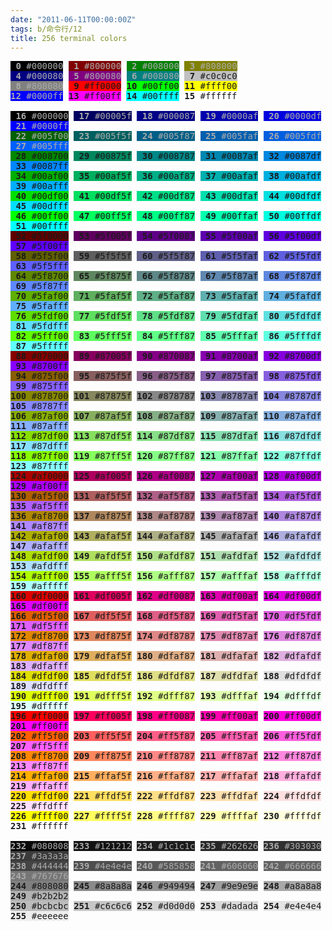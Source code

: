 ```yaml
---
date: "2011-06-11T00:00:00Z"
tags: b/命令行/12
title: 256 terminal colors
---
```


<div style="font-family: monospace">
  <span style="color:#aaaaaa;background: #000000;">&nbsp;<b>0</b> #000000</span>
  <span style="color:#aaaaaa;background: #800000;">&nbsp;<b>1</b> #800000</span>
  <span style="color:#aaaaaa;background: #008000;">&nbsp;<b>2</b> #008000</span>
  <span style="color:#aaaaaa;background: #808000;">&nbsp;<b>3</b> #808000</span>
  <br>
  <span style="color:#aaaaaa;background: #000080;">&nbsp;<b>4</b> #000080</span>
  <span style="color:#aaaaaa;background: #800080;">&nbsp;<b>5</b> #800080</span>
  <span style="color:#aaaaaa;background: #008080;">&nbsp;<b>6</b> #008080</span>
  <span style="background: #c0c0c0;">&nbsp;<b>7</b> #c0c0c0</span>
  <br>
  <span style="color:#aaaaaa;background: #808080;">&nbsp;<b>8</b> #808080</span>
  <span style="background: #ff0000;">&nbsp;<b>9</b> #ff0000</span>
  <span style="background: #00ff00;"><b>10</b> #00ff00</span>
  <span style="background: #ffff00;"><b>11</b> #ffff00</span>
  <br>
  <span style="color:#aaaaaa;background: #0000ff;"><b>12</b> #0000ff</span>
  <span style="background: #ff00ff;"><b>13</b> #ff00ff</span>
  <span style="background: #00ffff;"><b>14</b> #00ffff</span>
  <span style="background: #ffffff;"><b>15</b> #ffffff</span><br>
  <br>
  <span style="color:#aaaaaa;background: #000000;">&nbsp;<b>16</b>
  #000000</span> <span style="color:#aaaaaa;background: #00005f;">&nbsp;<b>17</b>
  #00005f</span> <span style="color:#aaaaaa;background: #000087;">&nbsp;<b>18</b>
  #000087</span> <span style="color:#aaaaaa;background: #0000af;">&nbsp;<b>19</b>
  #0000af</span> <span style="color:#aaaaaa;background: #0000df;">&nbsp;<b>20</b>
  #0000df</span> <span style="color:#aaaaaa;background: #0000ff;">&nbsp;<b>21</b>
  #0000ff</span><br>
  <span style="color:#aaaaaa;background: #005f00;">&nbsp;<b>22</b>
  #005f00</span> <span style="color:#aaaaaa;background: #005f5f;">&nbsp;<b>23</b>
  #005f5f</span> <span style="color:#aaaaaa;background: #005f87;">&nbsp;<b>24</b>
  #005f87</span> <span style="color:#aaaaaa;background: #005faf;">&nbsp;<b>25</b>
  #005faf</span> <span style="color:#aaaaaa;background: #005fdf;">&nbsp;<b>26</b>
  #005fdf</span> <span style="color:#aaaaaa;background: #005fff;">&nbsp;<b>27</b>
  #005fff</span><br>
  <span style="background: #008700;">&nbsp;<b>28</b> #008700</span>
  <span style="background: #00875f;">&nbsp;<b>29</b> #00875f</span>
  <span style="background: #008787;">&nbsp;<b>30</b> #008787</span>
  <span style="background: #0087af;">&nbsp;<b>31</b> #0087af</span>
  <span style="background: #0087df;">&nbsp;<b>32</b> #0087df</span>
  <span style="background: #0087ff;">&nbsp;<b>33</b>
  #0087ff</span><br>
  <span style="background: #00af00;">&nbsp;<b>34</b> #00af00</span>
  <span style="background: #00af5f;">&nbsp;<b>35</b> #00af5f</span>
  <span style="background: #00af87;">&nbsp;<b>36</b> #00af87</span>
  <span style="background: #00afaf;">&nbsp;<b>37</b> #00afaf</span>
  <span style="background: #00afdf;">&nbsp;<b>38</b> #00afdf</span>
  <span style="background: #00afff;">&nbsp;<b>39</b>
  #00afff</span><br>
  <span style="background: #00df00;">&nbsp;<b>40</b> #00df00</span>
  <span style="background: #00df5f;">&nbsp;<b>41</b> #00df5f</span>
  <span style="background: #00df87;">&nbsp;<b>42</b> #00df87</span>
  <span style="background: #00dfaf;">&nbsp;<b>43</b> #00dfaf</span>
  <span style="background: #00dfdf;">&nbsp;<b>44</b> #00dfdf</span>
  <span style="background: #00dfff;">&nbsp;<b>45</b>
  #00dfff</span><br>
  <span style="background: #00ff00;">&nbsp;<b>46</b> #00ff00</span>
  <span style="background: #00ff5f;">&nbsp;<b>47</b> #00ff5f</span>
  <span style="background: #00ff87;">&nbsp;<b>48</b> #00ff87</span>
  <span style="background: #00ffaf;">&nbsp;<b>49</b> #00ffaf</span>
  <span style="background: #00ffdf;">&nbsp;<b>50</b> #00ffdf</span>
  <span style="background: #00ffff;">&nbsp;<b>51</b>
  #00ffff</span><br>
  <span style="background: #5f0000;">&nbsp;<b>52</b> #5f0000</span>
  <span style="background: #5f005f;">&nbsp;<b>53</b> #5f005f</span>
  <span style="background: #5f0087;">&nbsp;<b>54</b> #5f0087</span>
  <span style="background: #5f00af;">&nbsp;<b>55</b> #5f00af</span>
  <span style="background: #5f00df;">&nbsp;<b>56</b> #5f00df</span>
  <span style="background: #5f00ff;">&nbsp;<b>57</b>
  #5f00ff</span><br>
  <span style="background: #5f5f00;">&nbsp;<b>58</b> #5f5f00</span>
  <span style="background: #5f5f5f;">&nbsp;<b>59</b> #5f5f5f</span>
  <span style="background: #5f5f87;">&nbsp;<b>60</b> #5f5f87</span>
  <span style="background: #5f5faf;">&nbsp;<b>61</b> #5f5faf</span>
  <span style="background: #5f5fdf;">&nbsp;<b>62</b> #5f5fdf</span>
  <span style="background: #5f5fff;">&nbsp;<b>63</b>
  #5f5fff</span><br>
  <span style="background: #5f8700;">&nbsp;<b>64</b> #5f8700</span>
  <span style="background: #5f875f;">&nbsp;<b>65</b> #5f875f</span>
  <span style="background: #5f8787;">&nbsp;<b>66</b> #5f8787</span>
  <span style="background: #5f87af;">&nbsp;<b>67</b> #5f87af</span>
  <span style="background: #5f87df;">&nbsp;<b>68</b> #5f87df</span>
  <span style="background: #5f87ff;">&nbsp;<b>69</b>
  #5f87ff</span><br>
  <span style="background: #5faf00;">&nbsp;<b>70</b> #5faf00</span>
  <span style="background: #5faf5f;">&nbsp;<b>71</b> #5faf5f</span>
  <span style="background: #5faf87;">&nbsp;<b>72</b> #5faf87</span>
  <span style="background: #5fafaf;">&nbsp;<b>73</b> #5fafaf</span>
  <span style="background: #5fafdf;">&nbsp;<b>74</b> #5fafdf</span>
  <span style="background: #5fafff;">&nbsp;<b>75</b>
  #5fafff</span><br>
  <span style="background: #5fdf00;">&nbsp;<b>76</b> #5fdf00</span>
  <span style="background: #5fdf5f;">&nbsp;<b>77</b> #5fdf5f</span>
  <span style="background: #5fdf87;">&nbsp;<b>78</b> #5fdf87</span>
  <span style="background: #5fdfaf;">&nbsp;<b>79</b> #5fdfaf</span>
  <span style="background: #5fdfdf;">&nbsp;<b>80</b> #5fdfdf</span>
  <span style="background: #5fdfff;">&nbsp;<b>81</b>
  #5fdfff</span><br>
  <span style="background: #5fff00;">&nbsp;<b>82</b> #5fff00</span>
  <span style="background: #5fff5f;">&nbsp;<b>83</b> #5fff5f</span>
  <span style="background: #5fff87;">&nbsp;<b>84</b> #5fff87</span>
  <span style="background: #5fffaf;">&nbsp;<b>85</b> #5fffaf</span>
  <span style="background: #5fffdf;">&nbsp;<b>86</b> #5fffdf</span>
  <span style="background: #5fffff;">&nbsp;<b>87</b>
  #5fffff</span><br>
  <span style="background: #870000;">&nbsp;<b>88</b> #870000</span>
  <span style="background: #87005f;">&nbsp;<b>89</b> #87005f</span>
  <span style="background: #870087;">&nbsp;<b>90</b> #870087</span>
  <span style="background: #8700af;">&nbsp;<b>91</b> #8700af</span>
  <span style="background: #8700df;">&nbsp;<b>92</b> #8700df</span>
  <span style="background: #8700ff;">&nbsp;<b>93</b>
  #8700ff</span><br>
  <span style="background: #875f00;">&nbsp;<b>94</b> #875f00</span>
  <span style="background: #875f5f;">&nbsp;<b>95</b> #875f5f</span>
  <span style="background: #875f87;">&nbsp;<b>96</b> #875f87</span>
  <span style="background: #875faf;">&nbsp;<b>97</b> #875faf</span>
  <span style="background: #875fdf;">&nbsp;<b>98</b> #875fdf</span>
  <span style="background: #875fff;">&nbsp;<b>99</b>
  #875fff</span><br>
  <span style="background: #878700;"><b>100</b> #878700</span>
  <span style="background: #87875f;"><b>101</b> #87875f</span>
  <span style="background: #878787;"><b>102</b> #878787</span>
  <span style="background: #8787af;"><b>103</b> #8787af</span>
  <span style="background: #8787df;"><b>104</b> #8787df</span>
  <span style="background: #8787ff;"><b>105</b>
  #8787ff</span><br>
  <span style="background: #87af00;"><b>106</b> #87af00</span>
  <span style="background: #87af5f;"><b>107</b> #87af5f</span>
  <span style="background: #87af87;"><b>108</b> #87af87</span>
  <span style="background: #87afaf;"><b>109</b> #87afaf</span>
  <span style="background: #87afdf;"><b>110</b> #87afdf</span>
  <span style="background: #87afff;"><b>111</b>
  #87afff</span><br>
  <span style="background: #87df00;"><b>112</b> #87df00</span>
  <span style="background: #87df5f;"><b>113</b> #87df5f</span>
  <span style="background: #87df87;"><b>114</b> #87df87</span>
  <span style="background: #87dfaf;"><b>115</b> #87dfaf</span>
  <span style="background: #87dfdf;"><b>116</b> #87dfdf</span>
  <span style="background: #87dfff;"><b>117</b>
  #87dfff</span><br>
  <span style="background: #87ff00;"><b>118</b> #87ff00</span>
  <span style="background: #87ff5f;"><b>119</b> #87ff5f</span>
  <span style="background: #87ff87;"><b>120</b> #87ff87</span>
  <span style="background: #87ffaf;"><b>121</b> #87ffaf</span>
  <span style="background: #87ffdf;"><b>122</b> #87ffdf</span>
  <span style="background: #87ffff;"><b>123</b>
  #87ffff</span><br>
  <span style="background: #af0000;"><b>124</b> #af0000</span>
  <span style="background: #af005f;"><b>125</b> #af005f</span>
  <span style="background: #af0087;"><b>126</b> #af0087</span>
  <span style="background: #af00af;"><b>127</b> #af00af</span>
  <span style="background: #af00df;"><b>128</b> #af00df</span>
  <span style="background: #af00ff;"><b>129</b>
  #af00ff</span><br>
  <span style="background: #af5f00;"><b>130</b> #af5f00</span>
  <span style="background: #af5f5f;"><b>131</b> #af5f5f</span>
  <span style="background: #af5f87;"><b>132</b> #af5f87</span>
  <span style="background: #af5faf;"><b>133</b> #af5faf</span>
  <span style="background: #af5fdf;"><b>134</b> #af5fdf</span>
  <span style="background: #af5fff;"><b>135</b>
  #af5fff</span><br>
  <span style="background: #af8700;"><b>136</b> #af8700</span>
  <span style="background: #af875f;"><b>137</b> #af875f</span>
  <span style="background: #af8787;"><b>138</b> #af8787</span>
  <span style="background: #af87af;"><b>139</b> #af87af</span>
  <span style="background: #af87df;"><b>140</b> #af87df</span>
  <span style="background: #af87ff;"><b>141</b>
  #af87ff</span><br>
  <span style="background: #afaf00;"><b>142</b> #afaf00</span>
  <span style="background: #afaf5f;"><b>143</b> #afaf5f</span>
  <span style="background: #afaf87;"><b>144</b> #afaf87</span>
  <span style="background: #afafaf;"><b>145</b> #afafaf</span>
  <span style="background: #afafdf;"><b>146</b> #afafdf</span>
  <span style="background: #afafff;"><b>147</b>
  #afafff</span><br>
  <span style="background: #afdf00;"><b>148</b> #afdf00</span>
  <span style="background: #afdf5f;"><b>149</b> #afdf5f</span>
  <span style="background: #afdf87;"><b>150</b> #afdf87</span>
  <span style="background: #afdfaf;"><b>151</b> #afdfaf</span>
  <span style="background: #afdfdf;"><b>152</b> #afdfdf</span>
  <span style="background: #afdfff;"><b>153</b>
  #afdfff</span><br>
  <span style="background: #afff00;"><b>154</b> #afff00</span>
  <span style="background: #afff5f;"><b>155</b> #afff5f</span>
  <span style="background: #afff87;"><b>156</b> #afff87</span>
  <span style="background: #afffaf;"><b>157</b> #afffaf</span>
  <span style="background: #afffdf;"><b>158</b> #afffdf</span>
  <span style="background: #afffff;"><b>159</b>
  #afffff</span><br>
  <span style="background: #df0000;"><b>160</b> #df0000</span>
  <span style="background: #df005f;"><b>161</b> #df005f</span>
  <span style="background: #df0087;"><b>162</b> #df0087</span>
  <span style="background: #df00af;"><b>163</b> #df00af</span>
  <span style="background: #df00df;"><b>164</b> #df00df</span>
  <span style="background: #df00ff;"><b>165</b>
  #df00ff</span><br>
  <span style="background: #df5f00;"><b>166</b> #df5f00</span>
  <span style="background: #df5f5f;"><b>167</b> #df5f5f</span>
  <span style="background: #df5f87;"><b>168</b> #df5f87</span>
  <span style="background: #df5faf;"><b>169</b> #df5faf</span>
  <span style="background: #df5fdf;"><b>170</b> #df5fdf</span>
  <span style="background: #df5fff;"><b>171</b>
  #df5fff</span><br>
  <span style="background: #df8700;"><b>172</b> #df8700</span>
  <span style="background: #df875f;"><b>173</b> #df875f</span>
  <span style="background: #df8787;"><b>174</b> #df8787</span>
  <span style="background: #df87af;"><b>175</b> #df87af</span>
  <span style="background: #df87df;"><b>176</b> #df87df</span>
  <span style="background: #df87ff;"><b>177</b>
  #df87ff</span><br>
  <span style="background: #dfaf00;"><b>178</b> #dfaf00</span>
  <span style="background: #dfaf5f;"><b>179</b> #dfaf5f</span>
  <span style="background: #dfaf87;"><b>180</b> #dfaf87</span>
  <span style="background: #dfafaf;"><b>181</b> #dfafaf</span>
  <span style="background: #dfafdf;"><b>182</b> #dfafdf</span>
  <span style="background: #dfafff;"><b>183</b>
  #dfafff</span><br>
  <span style="background: #dfdf00;"><b>184</b> #dfdf00</span>
  <span style="background: #dfdf5f;"><b>185</b> #dfdf5f</span>
  <span style="background: #dfdf87;"><b>186</b> #dfdf87</span>
  <span style="background: #dfdfaf;"><b>187</b> #dfdfaf</span>
  <span style="background: #dfdfdf;"><b>188</b> #dfdfdf</span>
  <span style="background: #dfdfff;"><b>189</b>
  #dfdfff</span><br>
  <span style="background: #dfff00;"><b>190</b> #dfff00</span>
  <span style="background: #dfff5f;"><b>191</b> #dfff5f</span>
  <span style="background: #dfff87;"><b>192</b> #dfff87</span>
  <span style="background: #dfffaf;"><b>193</b> #dfffaf</span>
  <span style="background: #dfffdf;"><b>194</b> #dfffdf</span>
  <span style="background: #dfffff;"><b>195</b>
  #dfffff</span><br>
  <span style="background: #ff0000;"><b>196</b> #ff0000</span>
  <span style="background: #ff005f;"><b>197</b> #ff005f</span>
  <span style="background: #ff0087;"><b>198</b> #ff0087</span>
  <span style="background: #ff00af;"><b>199</b> #ff00af</span>
  <span style="background: #ff00df;"><b>200</b> #ff00df</span>
  <span style="background: #ff00ff;"><b>201</b>
  #ff00ff</span><br>
  <span style="background: #ff5f00;"><b>202</b> #ff5f00</span>
  <span style="background: #ff5f5f;"><b>203</b> #ff5f5f</span>
  <span style="background: #ff5f87;"><b>204</b> #ff5f87</span>
  <span style="background: #ff5faf;"><b>205</b> #ff5faf</span>
  <span style="background: #ff5fdf;"><b>206</b> #ff5fdf</span>
  <span style="background: #ff5fff;"><b>207</b>
  #ff5fff</span><br>
  <span style="background: #ff8700;"><b>208</b> #ff8700</span>
  <span style="background: #ff875f;"><b>209</b> #ff875f</span>
  <span style="background: #ff8787;"><b>210</b> #ff8787</span>
  <span style="background: #ff87af;"><b>211</b> #ff87af</span>
  <span style="background: #ff87df;"><b>212</b> #ff87df</span>
  <span style="background: #ff87ff;"><b>213</b>
  #ff87ff</span><br>
  <span style="background: #ffaf00;"><b>214</b> #ffaf00</span>
  <span style="background: #ffaf5f;"><b>215</b> #ffaf5f</span>
  <span style="background: #ffaf87;"><b>216</b> #ffaf87</span>
  <span style="background: #ffafaf;"><b>217</b> #ffafaf</span>
  <span style="background: #ffafdf;"><b>218</b> #ffafdf</span>
  <span style="background: #ffafff;"><b>219</b>
  #ffafff</span><br>
  <span style="background: #ffdf00;"><b>220</b> #ffdf00</span>
  <span style="background: #ffdf5f;"><b>221</b> #ffdf5f</span>
  <span style="background: #ffdf87;"><b>222</b> #ffdf87</span>
  <span style="background: #ffdfaf;"><b>223</b> #ffdfaf</span>
  <span style="background: #ffdfdf;"><b>224</b> #ffdfdf</span>
  <span style="background: #ffdfff;"><b>225</b>
  #ffdfff</span><br>
  <span style="background: #ffff00;"><b>226</b> #ffff00</span>
  <span style="background: #ffff5f;"><b>227</b> #ffff5f</span>
  <span style="background: #ffff87;"><b>228</b> #ffff87</span>
  <span style="background: #ffffaf;"><b>229</b> #ffffaf</span>
  <span style="background: #ffffdf;"><b>230</b> #ffffdf</span>
  <span style="background: #ffffff;"><b>231</b>
  #ffffff</span><br>
  <br>
  <span style="color:#aaaaaa;background: #080808;"><b>232</b>
  #080808</span> <span style="color:#aaaaaa;background: #121212;"><b>233</b> #121212</span>
  <span style="color:#aaaaaa;background: #1c1c1c;"><b>234</b>
  #1c1c1c</span> <span style="color:#aaaaaa;background: #262626;"><b>235</b> #262626</span>
  <span style="color:#aaaaaa;background: #303030;"><b>236</b>
  #303030</span> <span style="color:#aaaaaa;background: #3a3a3a;"><b>237</b>
  #3a3a3a</span><br>
  <span style="color:#aaaaaa;background: #444444;"><b>238</b>
  #444444</span> <span style="color:#aaaaaa;background: #4e4e4e;"><b>239</b> #4e4e4e</span>
  <span style="color:#aaaaaa;background: #585858;"><b>240</b>
  #585858</span> <span style="color:#aaaaaa;background: #626262;"><b>241</b> #606060</span>
  <span style="color:#aaaaaa;background: #626262;"><b>242</b>
  #666666</span> <span style="color:#aaaaaa;background: #767676;"><b>243</b>
  #767676</span><br>
  <span style="background: #808080;"><b>244</b> #808080</span>
  <span style="background: #8a8a8a;"><b>245</b> #8a8a8a</span>
  <span style="background: #949494;"><b>246</b> #949494</span>
  <span style="background: #9e9e9e;"><b>247</b> #9e9e9e</span>
  <span style="background: #a8a8a8;"><b>248</b> #a8a8a8</span>
  <span style="background: #b2b2b2;"><b>249</b>
  #b2b2b2</span><br>
  <span style="background: #bcbcbc;"><b>250</b> #bcbcbc</span>
  <span style="background: #c6c6c6;"><b>251</b> #c6c6c6</span>
  <span style="background: #d0d0d0;"><b>252</b> #d0d0d0</span>
  <span style="background: #dadada;"><b>253</b> #dadada</span>
  <span style="background: #e4e4e4;"><b>254</b> #e4e4e4</span>
  <span style="background: #eeeeee;"><b>255</b> #eeeeee</span>
 </div>
